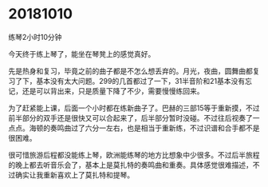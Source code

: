 # 20181010

练琴2小时10分钟

今天终于练上琴了，能坐在琴凳上的感觉真好。

先是热身和复习，毕竟之前的曲子都是不怎么想丢弃的。月光，夜曲，圆舞曲都复习了下，基本没有太大问题。299的几首都过了一下，31半音阶和21基本没有忘记，还是可以背出来，只是质量下降了不少，需要慢慢练回来。

为了赶紧能上课，后面一个小时都在练新曲子了。巴赫的三部15等于重新摸，不过前半部分的双手还是很快又可以合起来了，后半部分暂时没碰。不过往后视奏了一点点。海顿的奏鸣曲过了六分一左右，也是相当于重新练，不过识谱和合手都不是很困难。

很可惜旅游后程都没能练上琴，欧洲能练琴的地方比想象中少很多。不过后半旅程的晚上都去听音乐会了，基本上是莫扎特的奏鸣曲和重奏。具体感觉很难描述，不过确实让我重新喜欢上了莫扎特和提琴。
